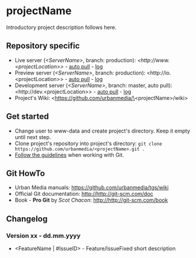 # projectName

Introductory project description follows here.

## Repository specific
* Live server (*\<ServerName\>*, branch: production): *<http://www.\<projectLocation\>>*
\- [auto pull](http://www.\<projectLocation\>/git-pull.php)
\- [log](http://www.\<projectLocation\>/repoData/log/git-auto-pulls.log)
* Preview server (*\<ServerName\>*, branch: production): <http://io.\<projectLocation\>>
\- [auto pull](http://io.\<projectLocation\>/git-pull.php)
\- [log](http://io.\<projectLocation\>/repoData/log/git-auto-pulls.log)
* Development server (*\<ServerName\>*, branch: master, auto pull): <http://dev.\<projectLocation\>>
\- [auto pull](http://dev.\<projectLocation\>/git-pull.php)
\- [log](http://dev.\<projectLocation\>/repoData/log/git-auto-pulls.log)
* Project's Wiki: <https://github.com/urbanmedia/\<projectName\>/wiki>

## Get started
* Change user to www-data and create project's directory. Keep it empty until next step.
* Clone project's repository into project's directory: ```git clone https://github.com/urbanmedia/<projectName>.git .```
* [Follow the guidelines](https://github.com/urbanmedia/tgs/wiki/Git-%7C-Guidelines) when working with Git.

## Git HowTo
* Urban Media manuals: <https://github.com/urbanmedia/tgs/wiki>
* Official Git documentation: <http://http://git-scm.com/doc>
* Book - **Pro Git** by *Scot Chacon*: <http://http://git-scm.com/book>

## Changelog
### Version xx - dd.mm.yyyy
* \<FeatureName | \#IssueID\> - Feature/IssueFixed short description